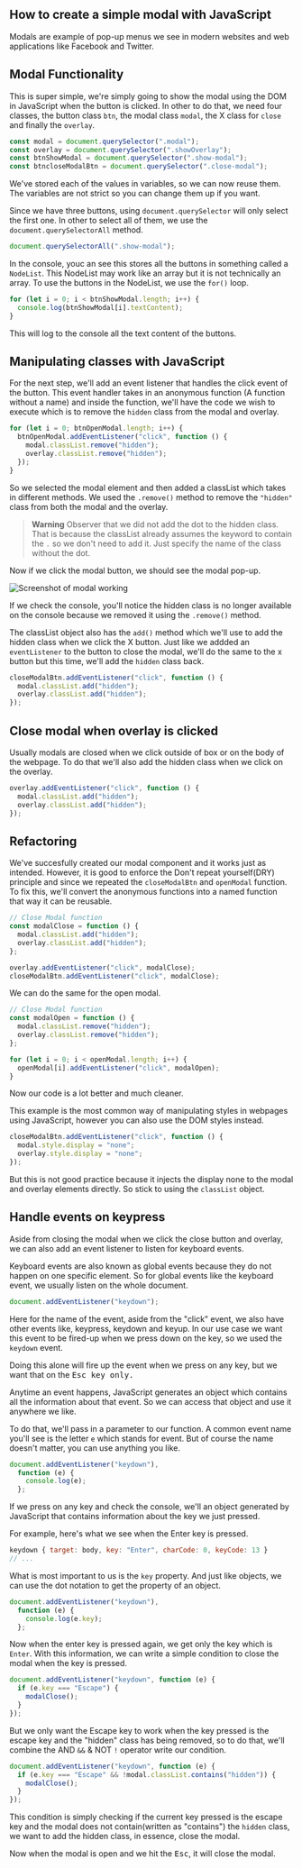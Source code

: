 ## How to create a simple modal with JavaScript

Modals are example of pop-up menus we see in modern websites and web applications like Facebook and Twitter.

## Modal Functionality

This is super simple, we're simply going to show the modal using the DOM in JavaScript when the button is clicked. In other to do that, we need four classes, the button class `btn`, the modal class `modal`, the X class for `close` and finally the `overlay`.

```js
const modal = document.querySelector(".modal");
const overlay = document.querySelector(".showOverlay");
const btnShowModal = document.querySelector(".show-modal");
const btncloseModalBtn = document.querySelector(".close-modal");
```

We've stored each of the values in variables, so we can now reuse them. The variables are not strict so you can change them up if you want.

Since we have three buttons, using `document.querySelector` will only select the first one. In other to select all of them, we use the `document.querySelectorAll` method.

```js
document.querySelectorAll(".show-modal");
```

In the console, youc an see this stores all the buttons in something called a `NodeList`. This NodeList may work like an array but it is not technically an array. To use the buttons in the NodeList, we use the `for()` loop.

```js
for (let i = 0; i < btnShowModal.length; i++) {
  console.log(btnShowModal[i].textContent);
}
```

This will log to the console all the text content of the buttons.

## Manipulating classes with JavaScript

For the next step, we'll add an event listener that handles the click event of the button. This event handler takes in an anonymous function (A function without a name) and inside the function, we'll have the code we wish to execute which is to remove the `hidden` class from the modal and overlay.

```js
for (let i = 0; btnOpenModal.length; i++) {
  btnOpenModal.addEventListener("click", function () {
    modal.classList.remove("hidden");
    overlay.classList.remove("hidden");
  });
}
```

So we selected the modal element and then added a classList which takes in different methods. We used the `.remove()` method to remove the `"hidden"` class from both the modal and the overlay.

> **Warning**
> Observer that we did not add the dot to the hidden class. That is because the classList already assumes the keyword to contain the `.` so we don't need to add it. Just specify the name of the class without the dot.

Now if we click the modal button, we should see the modal pop-up.

![Screenshot of modal working](https://modal.png)

If we check the console, you'll notice the hidden class is no longer available on the console because we removed it using the `.remove()` method.

The classList object also has the `add()` method which we'll use to add the hidden class when we click the X button. Just like we addded an `eventListener` to the button to close the modal, we'll do the same to the x button but this time, we'll add the `hidden` class back.

```js
closeModalBtn.addEventListener("click", function () {
  modal.classList.add("hidden");
  overlay.classList.add("hidden");
});
```

## Close modal when overlay is clicked

Usually modals are closed when we click outside of box or on the body of the webpage. To do that we'll also add the hidden class when we click on the overlay.

```js
overlay.addEventListener("click", function () {
  modal.classList.add("hidden");
  overlay.classList.add("hidden");
});
```

## Refactoring

We've succesfully created our modal component and it works just as intended. However, it is good to enforce the Don't repeat yourself(DRY) principle and since we repeated the `closeModalBtn` and `openModal` function. To fix this, we'll convert the anonymous functions into a named function that way it can be reusable.

```js
// Close Modal function
const modalClose = function () {
  modal.classList.add("hidden");
  overlay.classList.add("hidden");
};

overlay.addEventListener("click", modalClose);
closeModalBtn.addEventListener("click", modalClose);
```

We can do the same for the open modal.

```js
// Close Modal function
const modalOpen = function () {
  modal.classList.remove("hidden");
  overlay.classList.remove("hidden");
};

for (let i = 0; i < openModal.length; i++) {
  openModal[i].addEventListener("click", modalOpen);
}
```

Now our code is a lot better and much cleaner.

This example is the most common way of manipulating styles in webpages using JavaScript, however you can also use the DOM styles instead.

```js
closeModalBtn.addEventListener("click", function () {
  modal.style.display = "none";
  overlay.style.display = "none";
});
```

But this is not good practice because it injects the display none to the modal and overlay elements directly. So stick to using the `classList` object.

## Handle events on keypress

Aside from closing the modal when we click the close button and overlay, we can also add an event listener to listen for keyboard events.

Keyboard events are also known as global events because they do not happen on one specific element. So for global events like the keyboard event, we usually listen on the whole document.

```js
document.addEventListener("keydown");
```

Here for the name of the event, aside from the "click" event, we also have other events like, keypress, keydown and keyup. In our use case we want this event to be fired-up when we press down on the key, so we used the `keydown` event.

Doing this alone will fire up the event when we press on any key, but we want that on the <kbd>Esc<kbd> key only.

Anytime an event happens, JavaScript generates an object which contains all the information about that event. So we can access that object and use it anywhere we like.

To do that, we'll pass in a parameter to our function. A common event name you'll see is the letter `e` which stands for event. But of course the name doesn't matter, you can use anything you like.

```js
document.addEventListener("keydown"),
  function (e) {
    console.log(e);
  };
```

If we press on any key and check the console, we'll an object generated by JavaScript that contains information about the key we just pressed.

For example, here's what we see when the Enter key is pressed.

```js
keydown { target: body, key: "Enter", charCode: 0, keyCode: 13 }
// ...
```

What is most important to us is the `key` property. And just like objects, we can use the dot notation to get the property of an object.

```js
document.addEventListener("keydown"),
  function (e) {
    console.log(e.key);
  };
```

Now when the enter key is pressed again, we get only the key which is `Enter`. With this information, we can write a simple condition to close the modal when the key is pressed.

```js
document.addEventListener("keydown", function (e) {
  if (e.key === "Escape") {
    modalClose();
  }
});
```

But we only want the Escape key to work when the key pressed is the escape key and the "hidden" class has being removed, so to do that, we'll combine the AND `&&` & NOT `!` operator write our condition.

```js
document.addEventListener("keydown", function (e) {
  if (e.key === "Escape" && !modal.classList.contains("hidden")) {
    modalClose();
  }
});
```

This condition is simply checking if the current key pressed is the escape key and the modal does not contain(written as "contains") the `hidden` class, we want to add the hidden class, in essence, close the modal.

Now when the modal is open and we hit the <kbd>Esc</kbd>, it will close the modal.
